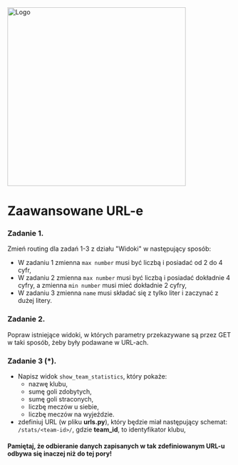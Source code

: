 <img alt="Logo" src="http://coderslab.pl/svg/logo-coderslab.svg" width="400">

# Zaawansowane URL-e

### Zadanie 1.
Zmień routing dla zadań 1-3 z działu "Widoki" w następujący sposób:
* W zadaniu 1 zmienna `max number` musi być liczbą i posiadać od 2 do 4 cyfr,
* W zadaniu 2 zmienna `max number` musi być liczbą i posiadać dokładnie 4 cyfry, a zmienna `min number` musi mieć dokładnie 2 cyfry,
* W zadaniu 3 zmienna `name` musi składać się z tylko liter i zaczynać z dużej litery. 
 
### Zadanie 2.

Popraw istniejące widoki, w których parametry przekazywane są przez GET w taki sposób, żeby były podawane w URL-ach.

### Zadanie 3 (*).

* Napisz widok `show_team_statistics`, który pokaże:
    * nazwę klubu,
    * sumę goli zdobytych,
    * sumę goli straconych,
    * liczbę meczów u siebie,
    * liczbę meczów na wyjeździe.
* zdefiniuj URL (w pliku **urls.py**), który będzie miał następujący schemat:
```/stats/<team-id>/```, gdzie **team_id**, to identyfikator klubu,

#### Pamiętaj, że odbieranie danych zapisanych w tak zdefiniowanym URL-u odbywa się inaczej niż do tej pory!

